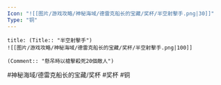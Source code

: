 ```yaml
---
Icon: "![[图片/游戏攻略/神秘海域/德雷克船长的宝藏/奖杯/半空射擊手.png|30]]"
Type: "铜"
---
```

```ad-common-bronze-trophy
title: (Title:: "半空射擊手")
![[图片/游戏攻略/神秘海域/德雷克船长的宝藏/奖杯/半空射擊手.png|100]]

(Comment:: "懸吊時以槍擊殺死20個敵人")
```

#神秘海域/德雷克船长的宝藏/奖杯 #奖杯 #铜
